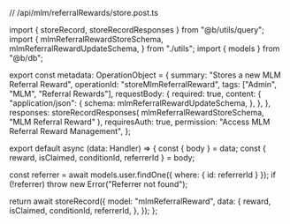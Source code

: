 // /api/mlm/referralRewards/store.post.ts

import { storeRecord, storeRecordResponses } from "@b/utils/query";
import {
  mlmReferralRewardStoreSchema,
  mlmReferralRewardUpdateSchema,
} from "./utils";
import { models } from "@b/db";

export const metadata: OperationObject = {
  summary: "Stores a new MLM Referral Reward",
  operationId: "storeMlmReferralReward",
  tags: ["Admin", "MLM", "Referral Rewards"],
  requestBody: {
    required: true,
    content: {
      "application/json": {
        schema: mlmReferralRewardUpdateSchema,
      },
    },
  },
  responses: storeRecordResponses(
    mlmReferralRewardStoreSchema,
    "MLM Referral Reward"
  ),
  requiresAuth: true,
  permission: "Access MLM Referral Reward Management",
};

export default async (data: Handler) => {
  const { body } = data;
  const { reward, isClaimed, conditionId, referrerId } = body;

  const referrer = await models.user.findOne({ where: { id: referrerId } });
  if (!referrer) throw new Error("Referrer not found");

  return await storeRecord({
    model: "mlmReferralReward",
    data: {
      reward,
      isClaimed,
      conditionId,
      referrerId,
    },
  });
};
